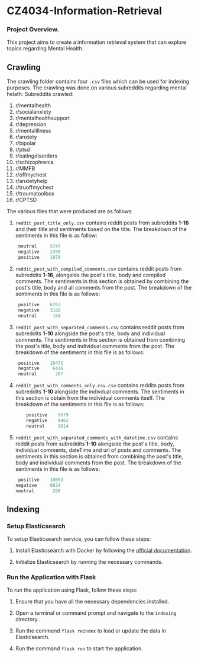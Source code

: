 # CZ4034-Information-Retrieval

### Project Overview.

This project aims to create a information retrieval system that can explore topics regarding Mental Health.

## Crawling

The crawling folder contains four `.csv` files which can be used for indexing purposes.
The crawling was done on various subreddits regarding mental helath:
Subreddits crawled:

1. r/mentalhealth
1. r/socialanxiety
1. r/mentalhealthsupport
1. r/depression
1. r/mentalillness
1. r/anxiety
1. r/bipolar
1. r/ptsd
1. r/eatingdisorders
1. r/schizophrenia
1. r/MMFB
1. r/offmychest
1. r/anxietyhelp
1. r/truoffmychest
1. r/traumatoolbox
1. r/CPTSD

The various files that were produced are as follows

1.  `reddit_post_title_only.csv` contains reddit posts from subreddits <b>1-16</b> and their title and sentiments based on the title.
    The breakdown of the sentiments in this file is as follow:

    ```py
     neutral     5747
     negative    2390
     positive    1970
    ```

1.  `reddit_post_with_compiled_comments.csv` contains reddit posts from subreddits <b>1-16</b>, alongside the post's title, body and compiled comments.
    The sentiments in this section is obtained by combining the post's title, body and all comments from the post.
    The breakdown of the sentiments in this file is as follows:

    ```py
     positive    6763
     negative    3180
     neutral      164
    ```

1.  `reddit_post_with_separated_comments.csv` contains reddit posts from subreddits <b>1-10</b> alongside the post's title, body and individual comments.
    The sentiments in this section is obtained from combining the post's title, body and individual comments from the post.
    The breakdown of the sentiments in this file is as follows:

    ```py
     positive    10472
     negative     6416
     neutral       267
    ```

1.  `reddit_post_with_comments_only.csv.csv` contains reddits posts from subreddits <b>1-10</b> alongside the indivdual comments. The sentiments in this section is obtain from the individual comments itself.
    The breakdown of the sentiments in this file is as follows:

    ```py
        positive    9679
        negative    4462
        neutral     3014
    ```

1.  `reddit_post_with_separated_comments_with_datetime.csv` contains reddit posts from subreddits <b>1-10</b> alongside the post's title, body, individual comments, dateTime and url of posts and comments.
    The sentiments in this section is obtained from combining the post's title, body and individual comments from the post.
    The breakdown of the sentiments in this file is as follows:

    ```py
     positive    10053
    negative     6624
    neutral       268
    ```

## Indexing

### Setup Elasticsearch

To setup Elasticsearch service, you can follow these steps:

1. Install Elasticsearch with Docker by following the [official documentation](https://www.elastic.co/guide/en/elasticsearch/reference/8.12/docker.html#_start_a_single_node_cluster).

2. Initialize Elasticsearch by running the necessary commands.

### Run the Application with Flask

To run the application using Flask, follow these steps:

1. Ensure that you have all the necessary dependencies installed.

2. Open a terminal or command prompt and navigate to the `indexing` directory.

3. Run the commend `flask reindex` to load or update the data in Elasticsearch.

4. Run the command `flask run` to start the application.
